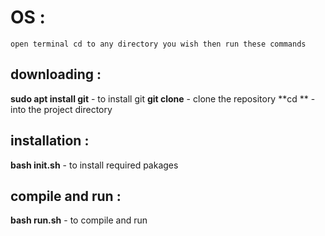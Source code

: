 # OS :
    open terminal cd to any directory you wish then run these commands 
## downloading : 
   **sudo apt install git** - to install git
   **git clone** - clone the repository
   **cd ** - into the project directory
## installation : 
   **bash init.sh** - to install required pakages
## compile and run : 
   **bash run.sh** - to compile and run
